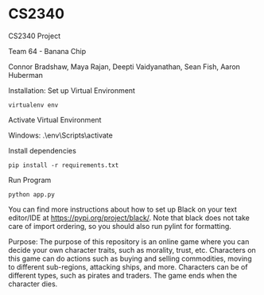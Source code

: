 # CS2340
CS2340 Project

Team 64 - Banana Chip

Connor Bradshaw, Maya Rajan, Deepti Vaidyanathan, Sean Fish, Aaron Huberman


Installation: Set up Virtual Environment



`virtualenv env`

Activate Virtual Environment

Windows: .\env\Scripts\activate

Install dependencies

`pip install -r requirements.txt`


Run Program

`python app.py`

You can find more instructions about how to set up Black on your text editor/IDE at https://pypi.org/project/black/. Note that black does not take care of import ordering, so you should also run pylint for formatting.

Purpose: The purpose of this repository is an online game where you can decide your own character traits, such as morality, trust, etc. Characters on this game can do actions such as buying and selling commodities, moving to different sub-regions, attacking ships, and more. Characters can be of different types, such as pirates and traders. The game ends when the character dies.
